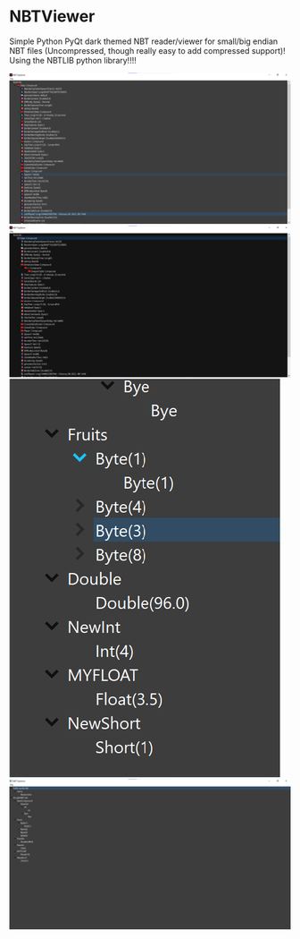 # NBTViewer
Simple Python PyQt dark themed NBT reader/viewer for small/big endian NBT files (Uncompressed, though really easy to add compressed support)! Using the NBTLIB python library!!!!

![Img3](Screenshot_2023-01-29_083234.png "Updated Display")
![Img4](myimage.png "Updated Extra Dark Display")
![Img1](Screenshot_2023-01-28_084702.png "Small Display")
![Img2](Screenshot_2023-01-28_084622.png "Big Display")
